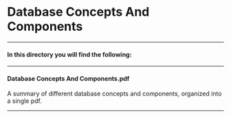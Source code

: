 # Database Concepts And Components

----

#### In this directory you will find the following:

----

#### Database Concepts And Components.pdf
A summary of different database concepts and components, organized into a single pdf.  

----
